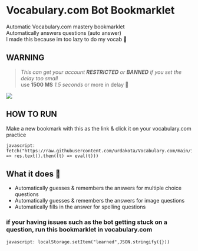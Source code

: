 # Vocabulary.com Bot Bookmarklet
Automatic Vocabulary.com mastery bookmarklet \
Automatically answers questions (auto answer) \
I made this because im too lazy to do my vocab 🤑
## WARNING
> *This can get your account **RESTRICTED** or **BANNED** if you set the delay too small* \
> use **1500 MS** *1.5 seconds* or more in delay 👿

![](auto.gif)

## HOW TO RUN
Make a new bookmark with this as the link & click it on your vocabulary.com practice
```JS
javascript:  fetch("https://raw.githubusercontent.com/urdakota/Vocabulary.com/main/index.js").then((res) => res.text().then((t) => eval(t)))
```

## What it does 🤔
- Automatically guesses & remembers the answers for multiple choice questions
- Automatically guesses & remembers the answers for image questions
- Automatically fills in the answer for spelling questions

### if your having issues such as the bot getting stuck on a question, run this bookmarklet in vocabulary.com
```JS
javascript: localStorage.setItem("learned",JSON.stringify({}))
```
